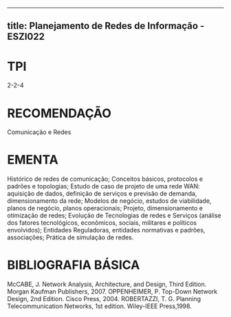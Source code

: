 
---
title: Planejamento de Redes de Informação - ESZI022 
---

# TPI

2-2-4

# RECOMENDAÇÃO

Comunicação e Redes

# EMENTA

Histórico de redes de comunicação; Conceitos básicos, protocolos e padrões e topologias; Estudo de caso de projeto de uma rede WAN: aquisição de dados, definição de serviços e previsão de demanda, dimensionamento da rede; Modelos de negócio, estudos de viabilidade, planos de negócio, planos operacionais; Projeto, dimensionamento e otimização de redes; Evolução de Tecnologias de redes e Serviços (análise dos fatores tecnológicos, econômicos, sociais, militares e políticos envolvidos); Entidades Reguladoras, entidades normativas e padrões, associações; Prática de simulação de redes.

# BIBLIOGRAFIA BÁSICA

McCABE, J. Network Analysis, Architecture, and Design, Third Edition. Morgan Kaufman Publishers, 2007.
OPPENHEIMER, P. Top-Down Network Design, 2nd Edition. Cisco Press, 2004.
ROBERTAZZI, T. G. Planning Telecommunication Networks, 1st edition. Wiley-IEEE Press,1998.
        